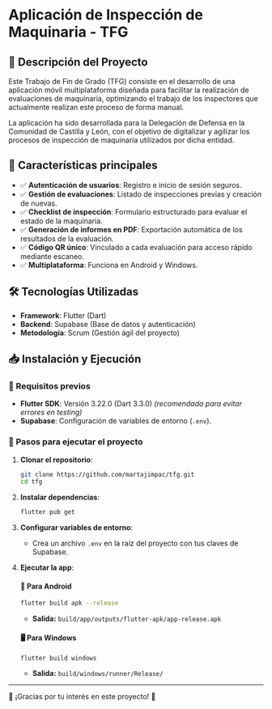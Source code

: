 # Aplicación de Inspección de Maquinaria - TFG

## 📌 Descripción del Proyecto
Este Trabajo de Fin de Grado (TFG) consiste en el desarrollo de una aplicación móvil multiplataforma diseñada para facilitar la realización de evaluaciones de maquinaria, optimizando el trabajo de los inspectores que actualmente realizan este proceso de forma manual.

La aplicación ha sido desarrollada para la Delegación de Defensa en la Comunidad de Castilla y León, con el objetivo de digitalizar y agilizar los procesos de inspección de maquinaria utilizados por dicha entidad.

## 🔹 Características principales
- ✅ **Autenticación de usuarios**: Registro e inicio de sesión seguros.  
- ✅ **Gestión de evaluaciones**: Listado de inspecciones previas y creación de nuevas.  
- ✅ **Checklist de inspección**: Formulario estructurado para evaluar el estado de la maquinaria.  
- ✅ **Generación de informes en PDF**: Exportación automática de los resultados de la evaluación.  
- ✅ **Código QR único**: Vinculado a cada evaluación para acceso rápido mediante escaneo.  
- ✅ **Multiplataforma**: Funciona en Android y Windows.

## 🛠️ Tecnologías Utilizadas
- **Framework**: Flutter (Dart)
- **Backend**: Supabase (Base de datos y autenticación)
- **Metodología**: Scrum (Gestión ágil del proyecto)

## 📥 Instalación y Ejecución

### 🔸 Requisitos previos
- **Flutter SDK**: Versión 3.22.0 (Dart 3.3.0) *(recomendada para evitar errores en testing)*
- **Supabase**: Configuración de variables de entorno (`.env`).

### 🔸 Pasos para ejecutar el proyecto

1. **Clonar el repositorio**:
   ```bash
   git clone https://github.com/martajimpac/tfg.git
   cd tfg
   ```

2. **Instalar dependencias**:
   ```bash
   flutter pub get
   ```

3. **Configurar variables de entorno**:
   - Crea un archivo `.env` en la raíz del proyecto con tus claves de Supabase.

4. **Ejecutar la app**:

   #### 📱 Para Android
   ```bash
   flutter build apk --release
   ```
   - **Salida:** `build/app/outputs/flutter-apk/app-release.apk`

   #### 🖥️ Para Windows
   ```bash
   flutter build windows
   ```
   - **Salida:** `build/windows/runner/Release/`

---

🚀 ¡Gracias por tu interés en este proyecto! 🚀
